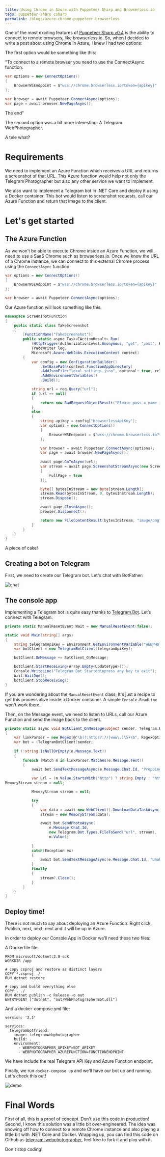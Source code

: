 ```yaml
---
title: Using Chrome in Azure with Puppeteer Sharp and Browserless.io
tags: puppeteer-sharp csharp
permalink: /blogs/azure-chrome-puppeteer-browserless
---
```


One of the most exciting features of [Puppeteer Sharp v0.4](http://www.hardkoded.com/blogs/puppeteer-sharp-v04-is-here) is the ability to connect to remote browsers, like browserless.io. So, when I decided to write a post about using Chrome in Azure, I knew I had two options:

The first option would be something like this:

"To connect to a remote browser you need to use the ConnectAsync function:

```cs
var options = new ConnectOptions()
{
    BrowserWSEndpoint = $"wss://chrome.browserless.io?token={apikey}"
};

var browser = await Puppeteer.ConnectAsync(options);
var page = await browser.NewPageAsync();
```

The end"

The second option was a bit more interesting: A Telegram WebPhotographer.

A tele what?

# Requirements

We need to implement an Azure Function which receives a URL and returns a screenshot of that URL. This Azure function would help not only the Telegram Photographer but also any other service we want to implement.

We also want to implement a Telegram bot in .NET Core and deploy it using a Docker container. This bot would listen to screenshot requests, call our Azure Function and return that image to the client.

# Let's get started

## The Azure Function

As we won't be able to execute Chrome inside an Azure Function, we will need to use a SaaS Chrome such as browserless.io.
Once we know the URL of a Chrome instance, we can connect to this external Chrome process using the `ConnectAsync` function.

```cs
var options = new ConnectOptions()
{
    BrowserWSEndpoint = $"wss://chrome.browserless.io?token={apikey}"
};

var browser = await Puppeteer.ConnectAsync(options);
```

Our Azure function will look something like this:

```cs
namespace ScreenshotFunction
{
    public static class TakeScreenshot
    {
        [FunctionName("TakeScreenshot")]
        public static async Task<IActionResult> Run(
            [HttpTrigger(AuthorizationLevel.Anonymous, "get", "post", Route = null)]HttpRequest req, 
            TraceWriter log,
            Microsoft.Azure.WebJobs.ExecutionContext context)
        {
            var config = new ConfigurationBuilder()
                .SetBasePath(context.FunctionAppDirectory)
                .AddJsonFile("local.settings.json", optional: true, reloadOnChange: true)
                .AddEnvironmentVariables()
                .Build();

            string url = req.Query["url"];
            if (url == null)
            {
                return new BadRequestObjectResult("Please pass a name in the query string");
            }
            else
            {
                string apikey = config["browserlessApiKey"];
                var options = new ConnectOptions()
                {
                    BrowserWSEndpoint = $"wss://chrome.browserless.io?token={apikey}"
                };

                var browser = await Puppeteer.ConnectAsync(options);
                var page = await browser.NewPageAsync();
                
                await page.GoToAsync(url);
                var stream = await page.ScreenshotStreamAsync(new ScreenshotOptions
                {
                    FullPage = true
                });

                byte[] bytesInStream = new byte[stream.Length];
                stream.Read(bytesInStream, 0, bytesInStream.Length);
                stream.Dispose();

                await page.CloseAsync();
                browser.Disconnect();

                return new FileContentResult(bytesInStream, "image/png");
            }
        }
    }
}

```

A piece of cake!

## Creating a bot on Telegram

First, we need to create our Telegram bot. Let's chat with BotFather:

![chat](https://github.com/kblok/kblok.github.io/raw/master/img/webphotographer/CreatingABot.png)

## The console app

Implementing a Telegram bot is quite easy thanks to [Telegram.Bot](https://www.nuget.org/packages/Telegram.Bot/). Let’s connect with Telegram:

```cs
private static ManualResetEvent Wait = new ManualResetEvent(false);

static void Main(string[] args)
{
    string telegramApiKey = Environment.GetEnvironmentVariable("WEBPHOTOGRAPHER_APIKEY");
    var botClient = new TelegramBotClient(telegramApiKey);

    botClient.OnMessage += BotClient_OnMessage;

    botClient.StartReceiving(Array.Empty<UpdateType>());
    Console.WriteLine("Telegram Bot Started\npress any key to exit");
    Wait.WaitOne();
    botClient.StopReceiving();
}
```

If you are wondering about the `ManualResetEvent` class; It's just a recipe to get this process alive inside a Docker container. A simple `Console.ReadLine` won't work there.

Then, on the Message event, we need to listen to URLs, call our Azure Function and send the image back to the client.

```cs
private static async void BotClient_OnMessage(object sender, Telegram.Bot.Args.MessageEventArgs e)
{
    var linkParser = new Regex(@"\b(?:https?://|www\.)\S+\b", RegexOptions.Compiled | RegexOptions.IgnoreCase);
    var bot = (TelegramBotClient)sender;
    
    if (!string.IsNullOrEmpty(e.Message.Text))
    {
        foreach (Match m in linkParser.Matches(e.Message.Text))
        {
            await bot.SendTextMessageAsync(e.Message.Chat.Id, "Prepping a screenshot for you my friend");

            var url = (m.Value.StartsWith("http") ? string.Empty : "https://") + m.Value;
MemoryStream stream = null;

            MemoryStream stream = null;

            try
            {
                var data = await new WebClient().DownloadDataTaskAsync(azureFunction + url);
                stream = new MemoryStream(data);

                await bot.SendPhotoAsync(
                    e.Message.Chat.Id,
                    new Telegram.Bot.Types.FileToSend("url", stream),
                    m.Value);
                        
            }
            catch(Exception ex)
            {
                await bot.SendTextMessageAsync(e.Message.Chat.Id, "Unable to get a screenshot for you");
            }
            finally
            {
                stream?.Close();
            }
        }
    }
}
```

## Deploy time!

There is not much to say about deploying an Azure Function: Right click, Publish, next, next, next and it will be up in Azure.

In order to deploy our Console App in Docker we’ll need these two files:

A Dockerfile file:

```
FROM microsoft/dotnet:2.0-sdk
WORKDIR /app

# copy csproj and restore as distinct layers
COPY *.csproj ./
RUN dotnet restore

# copy and build everything else
COPY . ./
RUN dotnet publish -c Release -o out
ENTRYPOINT ["dotnet", "out/WebPhotographerBot.dll"]
```
And a docker-compose.yml file:

```
version: '2.1'

services:
  telegrambotfriend:
    image: telegramwebphotographer
    build: .
    environment:
      - WEBPHOTOGRAPHER_APIKEY=BOT_APIKEY
      - WEBPHOTOGRAPHER_AZUREFUNCTION=FUNCTIONENDPOINT
```

We have include the real Telegram API Key and Azure Function endpoint.

Finally, we run `docker-compose up` and we'll have our bot up and running. Let's check this out!

![demo](https://github.com/kblok/kblok.github.io/raw/master/img/webphotographer/Chat.png)

# Final Words

First of all, this is a proof of concept. Don't use this code in production!
Second, I know this solution was a little bit over-engineered. The idea was showing off how to connect to a remote Chrome instance and also playing a little bit with .NET Core and Docker.
Wrapping up, you can find this code on Github as [telegram-webphotographer](https://github.com/kblok/telegram-webphotographer), feel free to fork it and play with it.

Don't stop coding!


